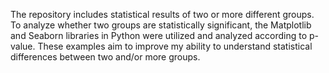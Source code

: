 The repository includes statistical results of two or more different groups. To analyze whether two groups are statistically significant, the Matplotlib and Seaborn libraries in Python were utilized and analyzed according to p-value. These examples aim to improve my ability to understand statistical differences between two and/or more groups.
